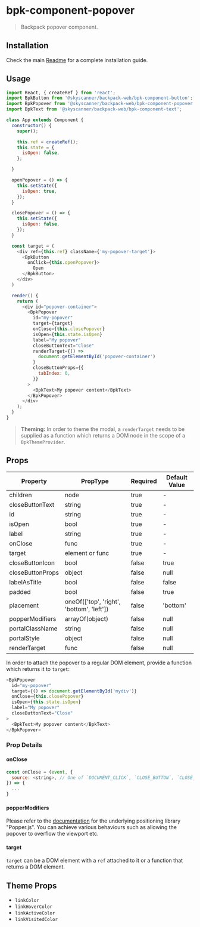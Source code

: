 # bpk-component-popover

> Backpack popover component.

## Installation

Check the main [Readme](https://github.com/skyscanner/backpack#usage) for a complete installation guide.

## Usage

```js
import React, { createRef } from 'react';
import BpkButton from '@skyscanner/backpack-web/bpk-component-button';
import BpkPopover from '@skyscanner/backpack-web/bpk-component-popover';
import BpkText from '@skyscanner/backpack-web/bpk-component-text';

class App extends Component {
  constructor() {
    super();

    this.ref = createRef();
    this.state = {
      isOpen: false,
    };

  }

  openPopover = () => {
    this.setState({
      isOpen: true,
    });
  }

  closePopover = () => {
    this.setState({
      isOpen: false,
    });
  }

  const target = (
    <div ref={this.ref} className={'my-popover-target'}>
      <BpkButton
        onClick={this.openPopover}>
          Open
      </BpkButton>
    </div>
  )

  render() {
    return (
      <div id="popover-container">
        <BpkPopover
          id="my-popover"
          target={target}
          onClose={this.closePopover}
          isOpen={this.state.isOpen}
          label="My popover"
          closeButtonText="Close"
          renderTarget={() =>
            document.getElementById('popover-container')
          }
          closeButtonProps={{
            tabIndex: 0,
          }}
        >
          <BpkText>My popover content</BpkText>
        </BpkPopover>
      </div>
    );
  }
}
```

> **Theming:** In order to theme the modal, a `renderTarget` needs to be supplied as a function which returns a DOM node
  in the scope of a `BpkThemeProvider`.

## Props

| Property              | PropType                                  | Required | Default Value |
| --------------------- | ----------------------------------------- | -------- | ------------- |
| children              | node                                      | true     | -             |
| closeButtonText       | string                                    | true     | -             |
| id                    | string                                    | true     | -             |
| isOpen                | bool                                      | true     | -             |
| label                 | string                                    | true     | -             |
| onClose               | func                                      | true     | -             |
| target                | element or func                           | true     | -             |
| closeButtonIcon       | bool                                      | false    | true          |
| closeButtonProps      | object                                    | false    | null          |
| labelAsTitle          | bool                                      | false    | false         |
| padded                | bool                                      | false    | true          |
| placement             | oneOf(['top', 'right', 'bottom', 'left']) | false    | 'bottom'      |
| popperModifiers       | arrayOf(object)                           | false    | null          |
| portalClassName       | string                                    | false    | null          |
| portalStyle           | object                                    | false    | null          |
| renderTarget          | func                                      | false    | null          |

In order to attach the popover to a regular DOM element, provide a function which returns it to `target`:

```js
<BpkPopover
  id="my-popover"
  target={() => document.getElementById('mydiv')}
  onClose={this.closePopover}
  isOpen={this.state.isOpen}
  label="My popover"
  closeButtonText="Close"
>
  <BpkText>My popover content</BpkText>
</BpkPopover>
```

### Prop Details

#### onClose

```js
const onClose = (event, {
  source: <string>, // One of `DOCUMENT_CLICK`, `CLOSE_BUTTON`, `CLOSE_LINK`, `ESCAPE`
}) => {
  ...
}
```

#### popperModifiers

Please refer to the [documentation](https://popper.js.org/docs/v2/modifiers/) for the underlying positioning library "Popper.js". You can achieve various behaviours such as allowing the popover to overflow the viewport etc.

#### target

`target` can be a DOM element with a `ref` attached to it or a function that returns a DOM element.

## Theme Props

* `linkColor`
* `linkHoverColor`
* `linkActiveColor`
* `linkVisitedColor`
